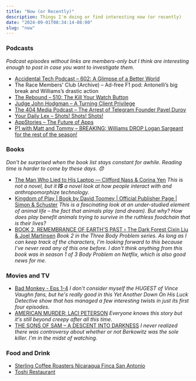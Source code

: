 ```yaml
---
title: "Now (or Recently)"
description: Things I'm doing or find interesting now (or recently)
date: "2024-09-01T08:34:14-08:00"
slug: "now"
---
```


### Podcasts

*Podcast episodes without links are members-only but I think are interesting enough to post in case you want to investigate them.*

- [Accidental Tech Podcast – 602: A Glimpse of a Better World](https://atp.fm/602)
- The Race Members' Club (Archive) – Ad-free F1 pod: Antonelli’s big break and Williams’s drastic action
- [The Rebound – 510: The Kill Your Watch Button](https://overcast.fm/+De1l_3TKg)
- [Judge John Hodgman – A Turning Client Privilege](https://overcast.fm/+YJM2HYvSE)
- [The 404 Media Podcast – The Arrest of Telegram Founder Pavel Durov](https://overcast.fm/+BDRJNC3trU)
- [Your Daily Lex – Shots! Shots! Shots!](https://overcast.fm/+BbFHosmR4)
- [AppStories – The Future of Apps](https://overcast.fm/+I5CkiAV9M)
- [P1 with Matt and Tommy – BREAKING: Williams DROP Logan Sargeant for the rest of the season!](https://overcast.fm/+_U3qpApIA)

### Books

*Don't be surprised when the book list stays constant for awhile. Reading time is harder to come by these days. 😞*

- [The Man Who Lied to His Laptop — Clifford Nass & Corina Yen](https://books.apple.com/us/book/the-man-who-lied-to-his-laptop/id385166427) *This is not a novel, but it **IS** a novel look at how people interact with and anthropomorphize technology.*
- [Kingdom of Play | Book by David Toomey | Official Publisher Page | Simon & Schuster](https://www.simonandschuster.com/books/Kingdom-of-Play/David-Toomey/9781982154462) *This is a fascinating look at an under-studied element of animal life – the fact that animals play (and dream). But why? How does play benefit animals trying to survive in the ruthless foodchain that is their lives?*
- [BOOK 2, REMEMBRANCE OF EARTH'S PAST › The Dark Forest Cixin Liu & Joel Martinsen](https://books.apple.com/us/book/the-dark-forest/id961788941) *Book 2 in the Three Body Problem series. As long as I can keep track of the characters, I'm looking forward to this because I've never read any of this one before. I don't think anything from this book was in season 1 of 3 Body Problem on Netflix, which is also good news for me.*

### Movies and TV

- [Bad Monkey - Eps 1-4](https://tv.apple.com/us/show/bad-monkey/umc.cmc.2qoep59s6qukjonprttysfs8x) *I don't consider myself the HUGEST of Vince Vaughn fans, but he's really good in this Yet Another Down On His Luck Detective show that has managed a few interesting twists in just its first four episodes.*
- [AMERICAN MURDER: LACI PETERSON](https://www.netflix.com/title/81582794) *Everyone knows this story but it's still beyond creepy after all this time.*
- [THE SONS OF SAM – A DESCENT INTO DARKNESS](https://www.netflix.com/browse?jbv=81059887) *I never realized there was controversy about whether or not Berkowitz was the sole killer. I'm in the midst of watching.*

### Food and Drink

- [Sterling Coffee Roasters Nicaragua Finca San Antonio](https://www.sterling.coffee/products/nicaragua-finca-san-antonio-tastes-like-raspberries-and-milk-chocolate)
- [Toshi Restaurant](https://toshirestaurant.wixsite.com/beaverton)
